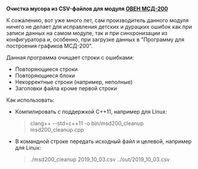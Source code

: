 **Очистка мусора из CSV-файлов для модуля [ОВЕН МСД-200](https://owen.ru/product/msd200)**

К сожалению, вот уже много лет, сам производитель данного
модуля ничего не делает для исправления детских и дурацких
ошибок как при записи данных на самом модуле, так и при
синхронизации из конфигуратора и, особенно, при загрузке
данных в "Программу для построения графиков МСД-200".

Данная программа очищает строки с ошибками:
 - Повторяющиеся строки
 - Повторяющиеся блоки
 - Некорректные строки (например, неполные)
 - Заголовки файла кроме первой строки

Как использовать:
- Компилировать с поддержкой C++11, например для Linux:
  > clang++ --std=c++11 -o bin/msd200_cleanup msd200_cleanup.cpp

- В командной строке передать исходный файл и целевой,
  например для Linux:
  > ./msd200_cleanup 2019_10_03.csv ../out/2019_10_03.csv

